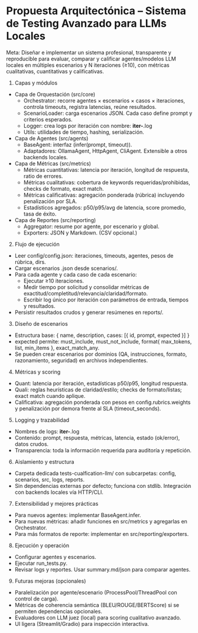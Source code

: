 # Propuesta Arquitectónica – Sistema de Testing Avanzado para LLMs Locales

Meta: Diseñar e implementar un sistema profesional, transparente y reproducible para evaluar, comparar y calificar agentes/modelos LLM locales en múltiples escenarios y N iteraciones (≥10), con métricas cualitativas, cuantitativas y calificativas.

1. Capas y módulos
- Capa de Orquestación (src/core)
  - Orchestrator: recorre agentes × escenarios × casos × iteraciones, controla timeouts, registra latencias, reúne resultados.
  - ScenarioLoader: carga escenarios JSON. Cada caso define prompt y criterios esperados.
  - Logger: crea logs por iteración con nombre: <agent>__<timestamp>__iter-<N>__<scenario>__<case>.log
  - Utils: utilidades de tiempo, hashing, serialización.
- Capa de Agentes (src/agents)
  - BaseAgent: interfaz (infer(prompt, timeout)).
  - Adaptadores: OllamaAgent, HttpAgent, CliAgent. Extensible a otros backends locales.
- Capa de Métricas (src/metrics)
  - Métricas cuantitativas: latencia por iteración, longitud de respuesta, ratio de errores.
  - Métricas cualitativas: cobertura de keywords requeridas/prohibidas, checks de formato, exact match.
  - Métricas calificativas: agregación ponderada (rúbrica) incluyendo penalización por SLA.
  - Estadísticos agregados: p50/p95/avg de latencia, score promedio, tasa de éxito.
- Capa de Reportes (src/reporting)
  - Aggregator: resume por agente, por escenario y global.
  - Exporters: JSON y Markdown. (CSV opcional.)

2. Flujo de ejecución
- Leer config/config.json: iteraciones, timeouts, agentes, pesos de rúbrica, dirs.
- Cargar escenarios .json desde scenarios/.
- Para cada agente y cada caso de cada escenario:
  - Ejecutar ≥10 iteraciones.
  - Medir tiempo por solicitud y consolidar métricas de exactitud/completitud/relevancia/claridad/formato.
  - Escribir log único por iteración con parámetros de entrada, tiempos y resultados.
- Persistir resultados crudos y generar resúmenes en reports/.

3. Diseño de escenarios
- Estructura base: { name, description, cases: [{ id, prompt, expected }] }
- expected permite: must_include, must_not_include, format{ max_tokens, list, min_items }, exact_match_any.
- Se pueden crear escenarios por dominios (QA, instrucciones, formato, razonamiento, seguridad) en archivos independientes.

4. Métricas y scoring
- Quant: latencia por iteración, estadísticas p50/p95, longitud respuesta.
- Quali: reglas heurísticas de claridad/estilo; checks de formato/listas; exact match cuando aplique.
- Calificativa: agregación ponderada con pesos en config.rubrics.weights y penalización por demora frente al SLA (timeout_seconds).

5. Logging y trazabilidad
- Nombres de logs: <agent>__<timestamp>__iter-<N>__<scenario>__<case>.log
- Contenido: prompt, respuesta, métricas, latencia, estado (ok/error), datos crudos.
- Transparencia: toda la información requerida para auditoría y repetición.

6. Aislamiento y estructura
- Carpeta dedicada tests-cualfication-llm/ con subcarpetas: config, scenarios, src, logs, reports.
- Sin dependencias externas por defecto; funciona con stdlib. Integración con backends locales vía HTTP/CLI.

7. Extensibilidad y mejores prácticas
- Para nuevos agentes: implementar BaseAgent.infer.
- Para nuevas métricas: añadir funciones en src/metrics y agregarlas en Orchestrator.
- Para más formatos de reporte: implementar en src/reporting/exporters.

8. Ejecución y operación
- Configurar agentes y escenarios.
- Ejecutar run_tests.py.
- Revisar logs y reportes. Usar summary.md/json para comparar agentes.

9. Futuras mejoras (opcionales)
- Paralelización por agente/escenario (ProcessPool/ThreadPool con control de carga).
- Métricas de coherencia semántica (BLEU/ROUGE/BERTScore) si se permiten dependencias opcionales.
- Evaluadores con LLM juez (local) para scoring cualitativo avanzado.
- UI ligera (Streamlit/Gradio) para inspección interactiva.

